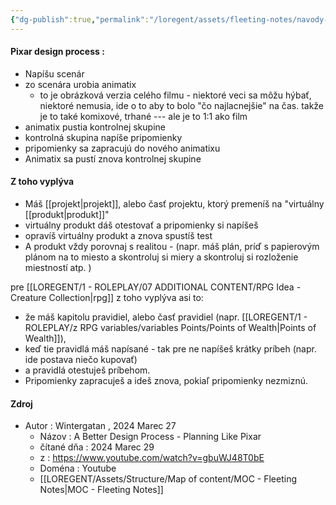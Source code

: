 ```yaml
---
{"dg-publish":true,"permalink":"/loregent/assets/fleeting-notes/navody-pre-pribehy/pixar-design-process/","noteIcon":""}
---
```


#### Pixar design process : 
- Napíšu scenár
- zo scenára urobia animatix
	- to je obrázková verzia celého filmu - niektoré veci sa môžu hýbať, niektoré nemusia, ide o to aby to bolo "čo najlacnejšie" na čas. takže je to také komixové, trhané --- ale je to 1:1 ako film
- animatix pustia kontrolnej skupine
- kontrolná skupina napíše pripomienky
- pripomienky sa zapracujú do nového animatixu 
- Animatix sa pustí znova kontrolnej skupine

#### Z toho vyplýva
- Máš [[projekt\|projekt]], alebo časť projektu, ktorý premeníš na "virtuálny [[produkt\|produkt]]"
- virtuálny produkt dáš otestovať a pripomienky si napíšeš
- opravíš virtuálny produkt a znova spustíš test
- A produkt vždy porovnaj s realitou - (napr. máš plán, príď s papierovým plánom na to miesto a skontroluj si miery a skontroluj si rozloženie miestností atp. )

pre [[LOREGENT/1 - ROLEPLAY/07 ADDITIONAL CONTENT/RPG Idea - Creature Collection\|rpg]] z toho vyplýva asi to:
- že máš kapitolu pravidiel, alebo časť pravidiel (napr. [[LOREGENT/1 - ROLEPLAY/z RPG variables/variables Points/Points of Wealth\|Points of Wealth]]), 
- keď tie pravidlá máš napísané - tak pre ne napíšeš krátky príbeh (napr. ide postava niečo kupovať) 
- a pravidlá otestuješ príbehom. 
- Pripomienky zapracuješ a ideš znova, pokiaľ pripomienky nezmiznú. 

<!--- ---------------------------------------------------------------------  -->

#### Zdroj
- Autor : Wintergatan ,  2024 Marec 27
	- Názov : A Better Design Process - Planning Like Pixar
	- čítané dňa : 2024 Marec 29
	- z : https://www.youtube.com/watch?v=gbuWJ48T0bE
	- Doména : Youtube
	- [[LOREGENT/Assets/Structure/Map of content/MOC - Fleeting Notes\|MOC - Fleeting Notes]]